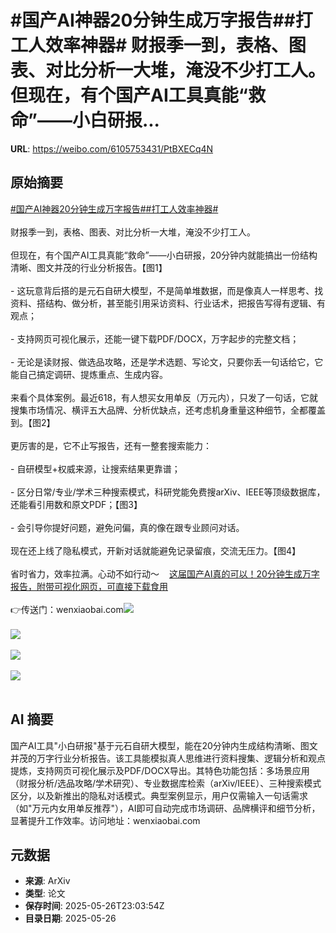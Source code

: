 # #国产AI神器20分钟生成万字报告##打工人效率神器# 财报季一到，表格、图表、对比分析一大堆，淹没不少打工人。但现在，有个国产AI工具真能“救命”——小白研报...

**URL**: https://weibo.com/6105753431/PtBXECq4N

## 原始摘要

<a href="https://m.weibo.cn/search?containerid=231522type%3D1%26t%3D10%26q%3D%23%E5%9B%BD%E4%BA%A7AI%E7%A5%9E%E5%99%A820%E5%88%86%E9%92%9F%E7%94%9F%E6%88%90%E4%B8%87%E5%AD%97%E6%8A%A5%E5%91%8A%23&amp;extparam=%23%E5%9B%BD%E4%BA%A7AI%E7%A5%9E%E5%99%A820%E5%88%86%E9%92%9F%E7%94%9F%E6%88%90%E4%B8%87%E5%AD%97%E6%8A%A5%E5%91%8A%23" data-hide=""><span class="surl-text">#国产AI神器20分钟生成万字报告#</span></a><a href="https://m.weibo.cn/search?containerid=231522type%3D1%26t%3D10%26q%3D%23%E6%89%93%E5%B7%A5%E4%BA%BA%E6%95%88%E7%8E%87%E7%A5%9E%E5%99%A8%23&amp;extparam=%23%E6%89%93%E5%B7%A5%E4%BA%BA%E6%95%88%E7%8E%87%E7%A5%9E%E5%99%A8%23" data-hide=""><span class="surl-text">#打工人效率神器#</span></a><br>  <br>财报季一到，表格、图表、对比分析一大堆，淹没不少打工人。<br><br>但现在，有个国产AI工具真能“救命”——小白研报，20分钟内就能搞出一份结构清晰、图文并茂的行业分析报告。【图1】<br><br>- 这玩意背后搭的是元石自研大模型，不是简单堆数据，而是像真人一样思考、找资料、搭结构、做分析，甚至能引用采访资料、行业话术，把报告写得有逻辑、有观点；<br><br>- 支持网页可视化展示，还能一键下载PDF/DOCX，万字起步的完整文档；<br><br>- 无论是读财报、做选品攻略，还是学术选题、写论文，只要你丢一句话给它，它能自己搞定调研、提炼重点、生成内容。<br><br>来看个具体案例。最近618，有人想买女用单反（万元内），只发了一句话，它就搜集市场情况、横评五大品牌、分析优缺点，还考虑机身重量这种细节，全都覆盖到。【图2】<br><br>更厉害的是，它不止写报告，还有一整套搜索能力：<br><br>- 自研模型+权威来源，让搜索结果更靠谱；<br><br>- 区分日常/专业/学术三种搜索模式，科研党能免费搜arXiv、IEEE等顶级数据库，还能看引用数和原文PDF；【图3】<br><br>- 会引导你提好问题，避免问偏，真的像在跟专业顾问对话。<br><br>现在还上线了隐私模式，开新对话就能避免记录留痕，交流无压力。【图4】<br><br>省时省力，效率拉满。心动不如行动～<a href="https://weibo.cn/sinaurl?u=https%3A%2F%2Fmp.weixin.qq.com%2Fs%2FbnoUz1Sdy0XTjnSnTLmHXw" data-hide=""><span class="url-icon"><img style="width: 1rem;height: 1rem" src="https://h5.sinaimg.cn/upload/2015/09/25/3/timeline_card_small_web_default.png" referrerpolicy="no-referrer"></span><span class="surl-text">这届国产AI真的可以！20分钟生成万字报告，附带可视化网页，可直接下载食用</span></a><br><br>👉传送门：wenxiaobai.com<img style="" src="https://tvax3.sinaimg.cn/large/006Fd7o3gy1i1sv3jrypmg30oq08aqv6.gif" referrerpolicy="no-referrer"><br><br><img style="" src="https://tvax4.sinaimg.cn/large/006Fd7o3gy1i1sv3h3r0nj30zk0dpn2b.jpg" referrerpolicy="no-referrer"><br><br><img style="" src="https://tvax4.sinaimg.cn/large/006Fd7o3gy1i1sv50gx15j30zk0jo44h.jpg" referrerpolicy="no-referrer"><br><br><img style="" src="https://tvax3.sinaimg.cn/large/006Fd7o3gy1i1sv5kfwk0j30og0k0myn.jpg" referrerpolicy="no-referrer"><br><br>

## AI 摘要

国产AI工具"小白研报"基于元石自研大模型，能在20分钟内生成结构清晰、图文并茂的万字行业分析报告。该工具能模拟真人思维进行资料搜集、逻辑分析和观点提炼，支持网页可视化展示及PDF/DOCX导出。其特色功能包括：多场景应用（财报分析/选品攻略/学术研究）、专业数据库检索（arXiv/IEEE）、三种搜索模式区分，以及新推出的隐私对话模式。典型案例显示，用户仅需输入一句话需求（如"万元内女用单反推荐"），AI即可自动完成市场调研、品牌横评和细节分析，显著提升工作效率。访问地址：wenxiaobai.com

## 元数据

- **来源**: ArXiv
- **类型**: 论文
- **保存时间**: 2025-05-26T23:03:54Z
- **目录日期**: 2025-05-26
